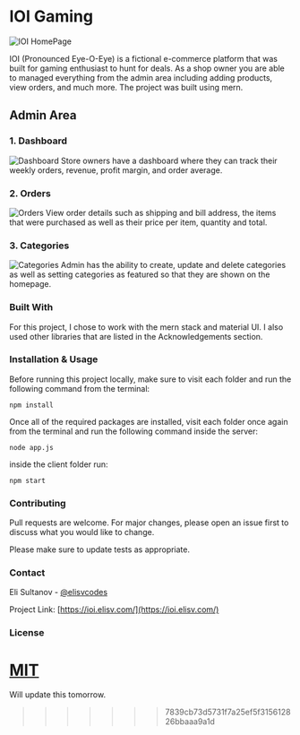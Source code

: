 # IOI Gaming

![IOI HomePage](https://elisv.com/ioi.png)

IOI (Pronounced Eye-O-Eye) is a fictional e-commerce platform that was built for gaming enthusiast to hunt for deals. As a shop owner you are able to managed everything from the admin area including adding products, view orders, and much more. The project was built using mern.

## Admin Area

### 1. Dashboard

![Dashboard](https://user-images.githubusercontent.com/69530035/132143117-39ee2945-0375-434b-9453-070481e0bcee.gif)
Store owners have a dashboard where they can track their weekly orders, revenue, profit margin, and order average.

### 2. Orders

![Orders](https://user-images.githubusercontent.com/69530035/132143814-9b59422a-637e-44e7-bbd0-22033f091da5.gif)
View order details such as shipping and bill address, the items that were purchased as well as their price per item, quantity and total.

### 3. Categories

![Categories](https://p5uauq.bl.files.1drv.com/y4mRAMQXZsFDn332t_t0xSNsTrEkpes-TP9iFSZWtiecKZiZdMJpJpG1jw5Otm4UrLwdrVEMr4dNFIs89rakAB9vc1fWowMaAxhBLjGb6oa6eRlf7UkFB1Z2E9XjgIQealdTFUWZS6IhzrmFV29n1ui_2y30SVEetr95VL7VW0edLPcCk9ir9Tiv6lSDjcWt8NtLg7nDSxme26yNfUjbkpNRw/categories.gif)
Admin has the ability to create, update and delete categories as well as setting categories as featured so that they are shown on the homepage.



### Built With

For this project, I chose to work with the mern stack and material UI. I also used other libraries that are listed in the Acknowledgements section.

### Installation & Usage

Before running this project locally, make sure to visit each folder and run the following command from the terminal:

```
npm install
```

Once all of the required packages are installed, visit each folder once again from the terminal and run the following command inside the server:

```
node app.js
```

inside the client folder run:

```
npm start
```

### Contributing

Pull requests are welcome. For major changes, please open an issue first to discuss what you would like to change.

Please make sure to update tests as appropriate.

### Contact

Eli Sultanov - [@elisvcodes](https://twitter.com/elisvcodes)

Project Link: [https://ioi.elisv.com/](https://ioi.elisv.com/)

### License

[MIT](https://choosealicense.com/licenses/mit/)
=======
Will update this tomorrow. 
>>>>>>> 7839cb73d5731f7a25ef5f315612826bbaaa9a1d

